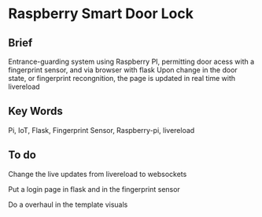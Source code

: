# Raspberry Smart Door Lock

## Brief

Entrance-guarding system using Raspberry PI, permitting door acess with a fingerprint sensor, and via browser with flask
Upon change in the door state, or fingerprint recongnition, the page is updated in real time with livereload 

## Key Words
Pi, IoT, Flask, Fingerprint Sensor, Raspberry-pi, livereload

## To do
Change the live updates from livereload to websockets

Put a login page in flask and in the fingerprint sensor

Do a overhaul in the template visuals

